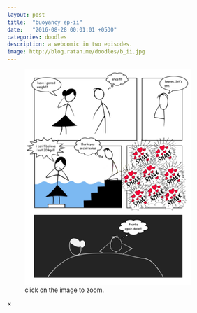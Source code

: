 ```yaml
---
layout: post
title:  "buoyancy ep-ii"
date:   "2016-08-28 00:01:01 +0530"
categories: doodles
description: a webcomic in two episodes.
image: http://blog.ratan.me/doodles/b_ii.jpg
---
```

<figure>
    <img id="myImg" style="border: 0px solid #000;" src="/doodles/b_ii.jpg" alt="" width="90%" height="90%">
  <figcaption>click on the image to zoom.</figcaption>
</figure>


<div id="myModal" class="modal">
  <span class="close">×</span>
  <img class="modal-content" id="img01" style="border: 0px solid #000;">
  <div id="caption"></div>
</div>
